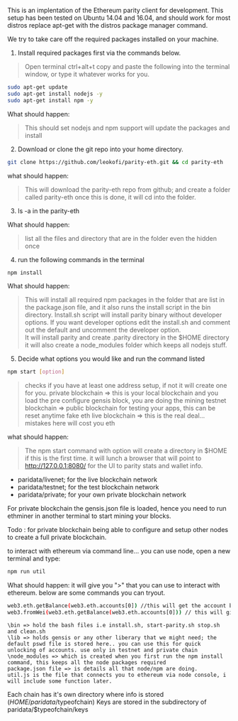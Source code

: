 This is an implentation of the Ethereum parity client for development.
This setup has been tested on Ubuntu 14.04 and 16.04, and should work for most distros replace apt-get with the distros package manager command.

We try to take care off the required packages installed on your machine.

1. Install required packages first via the commands below.
> Open terminal ctrl+alt+t copy and paste the following into the terminal window, or type it whatever works for you.

```bash
sudo apt-get update
sudo apt-get install nodejs -y
sudo apt-get install npm -y
```
What should happen:
> This should set nodejs and npm support
> will update the packages and install

2. Download or clone the git repo into your home directory.

```bash
git clone https://github.com/leokofi/parity-eth.git && cd parity-eth
```
what should happen:
> This will download the parity-eth repo from github; and create a folder called parity-eth
> once this is done, it will cd into the folder.

3. ls -a in the parity-eth

What should happen:
> list all the files and directory that are in the folder even the hidden once

4. run the following commands in the terminal

```bash
npm install
```

What should happen:
> This will install all required npm packages in the folder that are list in the package.json file, and it also runs the install script in the bin directory.
> Install.sh script will install parity binary without developer options. If you want developer options edit the install.sh and comment out the default and uncomment the developer option.  
> It will install parity and create .parity directory in the $HOME directory
> it will also create a node_modules folder which keeps all nodejs stuff.

5. Decide what options you would like and run the command listed

```bash
npm start [option]
```
> checks if you have at least one address setup, if not it will create one for you.
> private blockchain => this is your local blockchain and you load the pre configure gensis block, you are doing the mining
> testnet blockchain => public blockchain for testing your apps, this can be reset anytime fake eth
> live blockchain => this is the real deal... mistakes here will cost you eth

what should happen:
> The npm start command with option will create a directory in $HOME if this is the first time.
> it will lunch a browser that will point to http://127.0.0.1:8080/ for the UI to parity stats and wallet info.
* paridata/livenet; for the live blockchain network
* paridata/testnet; for the test blockchain network
* paridata/private; for your own private blockchain network

For private blockchain the gensis.json file is loaded, hence you need to run ethminer in another terminal to start mining your blocks.

Todo : for private blockchain being able to configure and setup other nodes to create a full private blockchain.

to interact with ethereum via command line... you can use node, open a new terminal and type:

```bash
npm run util
```

What should happen:
it will give you ">" that you can use to interact with ethereum. below are some commands you can tryout.

```bash
web3.eth.getBalance(web3.eth.accounts[0]) //this will get the account balance of the coinbase account in wei
web3.fromWei(web3.eth.getBalance(web3.eth.accounts[0])) // this will give you the account balance in eth

```
```text
\bin => hold the bash files i.e install.sh, start-parity.sh stop.sh and clean.sh
\lib => holds gensis or any other liberary that we might need; the default pswd file is stored here.. you can use this for quick unlocking of accounts. use only in testnet and private chain
\node_modules => which is created when you first run the npm install command, this keeps all the node packages required
package.json file => is details all that node/npm are doing.
util.js is the file that connects you to ethereum via node console, i will include some function later.

```
Each chain has it's own directory where info is stored ($HOME/paridata/$typeofchain)
Keys are stored in the subdirectory of paridata/$typeofchain/keys
